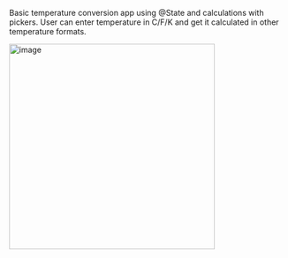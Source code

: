 Basic temperature conversion app using @State and calculations with pickers.
User can enter temperature in C/F/K and get it calculated in other temperature formats.

<img width="372" alt="image" src="https://github.com/anthonycandelino/temperature-converter/assets/32252982/4ddbbcf8-491e-4394-a168-a1e0a603143c">
